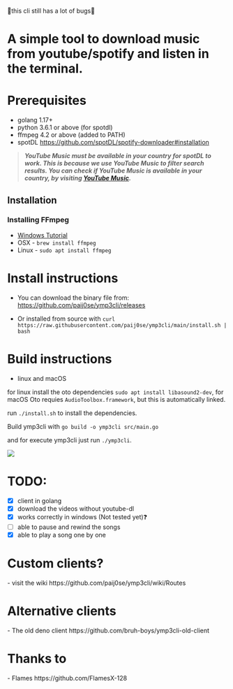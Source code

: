 🛑this cli still has a lot of bugs🛑

<h1>A simple tool to download music from youtube/spotify and listen in the terminal.</h1>

<h1>Prerequisites</h1>

- golang 1.17+
- python 3.6.1 or above (for spotdl)
- ffmpeg 4.2 or above (added to PATH)
- spotDL https://github.com/spotDL/spotify-downloader#installation

> **_YouTube Music must be available in your country for spotDL to work. This is because we use YouTube Music to filter search results. You can check if YouTube Music is available in your country, by visiting [YouTube Music](https://music.youtube.com)._**

## Installation

### Installing FFmpeg

- [Windows Tutorial](https://windowsloop.com/install-ffmpeg-windows-10/)
- OSX - `brew install ffmpeg`
- Linux - `sudo apt install ffmpeg`

<h1>Install instructions</h1>

- You can download the binary file from:  https://github.com/paij0se/ymp3cli/releases

- Or installed from source with `curl https://raw.githubusercontent.com/paij0se/ymp3cli/main/install.sh | bash`

<h1>Build instructions</h1>

- linux and macOS

for linux install the oto dependencies `sudo apt install libasound2-dev`,
for macOS Oto requies `AudioToolbox.framework`, but this is automatically linked.

run `./install.sh` to install the dependencies.

Build ymp3cli with `go build -o ymp3cli src/main.go`

and for execute ymp3cli just run `./ymp3cli`.

<img src="https://you-can.ml/monda/yessir.gif">

<h1>TODO:</h1>

- [x] client in golang
- [x] download the videos without youtube-dl
- [x] works correctly in windows (Not tested yet)❓
- [ ] able to pause and rewind the songs
- [x] able to play a song one by one

<h1>Custom clients?</h1>
- visit the wiki https://github.com/paij0se/ymp3cli/wiki/Routes

<h1>Alternative clients</h1>
- The old deno client https://github.com/bruh-boys/ymp3cli-old-client

<h1>Thanks to</h1>
- Flames https://github.com/FlamesX-128
